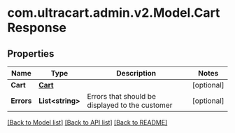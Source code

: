 
# com.ultracart.admin.v2.Model.CartResponse

## Properties

Name | Type | Description | Notes
------------ | ------------- | ------------- | -------------
**Cart** | [**Cart**](Cart.md) |  | [optional] 
**Errors** | **List&lt;string&gt;** | Errors that should be displayed to the customer | [optional] 

[[Back to Model list]](../README.md#documentation-for-models)
[[Back to API list]](../README.md#documentation-for-api-endpoints)
[[Back to README]](../README.md)

